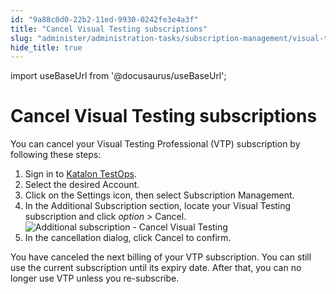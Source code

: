 ```yaml
---
id: "9a88c0d0-22b2-11ed-9930-0242fe3e4a3f"
title: "Cancel Visual Testing subscriptions"
slug: "administer/administration-tasks/subscription-management/visual-testing-subscription/cancel-visual-testing-subscriptions"
hide_title: true
---
```

import useBaseUrl from '@docusaurus/useBaseUrl';


# <a id="task-9068" class="anchor_top_offset"/><a id="ariaid-title1" class="anchor_top_offset"/>Cancel Visual Testing subscriptions

<section xmlns="http://www.w3.org/1999/xhtml" className="section context">You can cancel your Visual Testing Professional (VTP) subscription by following these steps:</section> 
<ol xmlns="http://www.w3.org/1999/xhtml" className="ol steps"><li className="li step stepexpand"><span className="ph cmd">Sign in to <a className="xref j-external-link" href="https://testops.katalon.io/login" target="_blank">Katalon TestOps</a>.</span></li><li className="li step stepexpand"><span className="ph cmd">Select the desired Account.</span></li><li className="li step stepexpand"><span className="ph cmd">Click on the <span className="ph uicontrol">Settings</span> icon, then select <span className="ph uicontrol">Subscription Management</span>.</span></li><li className="li step stepexpand"><span className="ph cmd">In the <span className="ph uicontrol">Additional Subscription</span> section, locate your <span className="ph">Visual Testing</span> subscription and click <em className="ph i">option</em> &gt; <span className="ph uicontrol">Cancel</span>.</span><div className="itemgroup stepresult"><img className="image" width={700} src={useBaseUrl("/77ce9000-37f3-11ed-9930-0242fe3e4a3f.png")} alt="Additional subscription - Cancel Visual Testing" /></div></li><li className="li step stepexpand"><span className="ph cmd">In the cancellation dialog, click <span className="ph uicontrol">Cancel</span> to confirm.</span></li></ol> 
<section xmlns="http://www.w3.org/1999/xhtml" className="section result">You have canceled the next billing of your VTP subscription. You can still use the current subscription until its expiry date. After that, you can no longer use VTP unless you re-subscribe. </section> 
